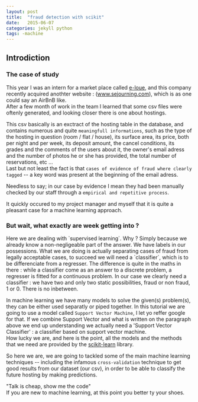 ```yaml
---
layout: post
title:  "fraud detection with scikit"
date:   2015-06-07
categories: jekyll python
tags: -machine
---
```


<h2>Introdiction</h2>
<h3>The case of study</h3>
This year I was an intern for a market place called <a href="www.e-loue.com" target="_blank">e-loue</a>,  
and this company recently acquired anothter website : (<a href="www.sejourning.com" target="_blank">www.sejourning.com</a>), which is as one could say an AirBnB like.
<br>
After a few month of work in the team I learned that some csv files were oftenly generated, and looking closer there is one about hostings.  

This csv basically is an exctract of the hosting table in the database, and contains numerous and quite `meaningfull informations`, such as the type of the hosting in question (room / flat / house), its surface area, its price, both per night and per week, its deposit amount, the cancel conditions, its grades and the comments of the users about it, the owner's email adress and the number of photos he or she has provided, the total number of reservations, etc ...  
Last but not least the fact is that `cases of evidence of fraud where clearly tagged` -- a key word was present at the beginning of the email adress.

Needless to say; in our case by evidence I mean they had been manually checked by our staff through a `empirical and repetitive process`.  

It quickly occured to my project manager and myself that it is quite a pleasant case for a machine learning approach.
<br>


<h3>But wait, what exactly are week getting into ?</h3>
Here we are dealing with `supervised learning`.  Why ? Simply because we already know a non-negligeable part of the answer.  We have labels in our possessions.
What we are doing is actually separating cases of fraud from legally acceptable cases, to succeed we will need a `classifier`, which is to be differenciate from a regresser.
The difference is quite in the maths in there : while a classifier come as an answer to a discrete problem, a regresser is fitted for a continuous problem.  
In our case we clearly need a classifier : we have two and only two static possibilities, fraud or non fraud, 1 or 0.
There is no inbetween.

In machine learning we have many models to solve the given(s) problem(s), they can be either used separatly or piped together.
In this tutorial we are going to use a model called `Support Vector Machine`, I let yo reffer google for that.
If we combine Support Vector and what is written on the paragraph above we end up understanding we actually need a 'Support Vector Classifier' : a classifier based on support vector machine.  
How lucky we are, and here is the point, all the models and the methods that we need are provided by the <a href="https://www.scikit-learn.com" target="_blank">scikit-learn</a> library.

So here we are, we are going to tackled some of the main machine learning techniques -- including the infamous `cross-validation` technique to get good results from our dataset (our csv), in order to be able to classify the future hosting by making predictions.

"Talk is cheap, show me the code"  
If you are new to machine learning, at this point you better ty your shoes.


<!-- {% highlight python %}
from sklearn import bitch
def youlose():
	break
{% endhighlight %} -->